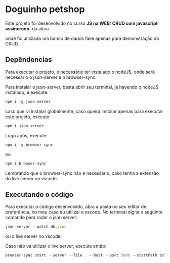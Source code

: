 # Doguinho petshop

Este projeto foi desenvolvido no curso **JS na WEB: CRUD com javascript assincrono.** da alura.

onde foi utilizado um banco de dados fake apenas para demonstração do CRUD.

## Depêndencias

Para executar o projeto, é necessário ter instalado o nodeJS, onde será necessário o json-server e o browser-sync.

Para instalar o json-server, basta abrir seu terminal, já havendo o nodeJS instalado, e execute:

```js
npm i -g json-server
```

caso queira instalar globalmente, caso queira instalar apenas para executar este projeto, execute:

```js
npm i json-server
```

Logo após, execute:

```js
npm i -g browser-sync
```

ou

```js
npm i browser-sync
```

Lembrando que o browser-sync não é necessário, caso tenha a extensão do live server no vscode.

## Executando o código

Para executar o código desenvolvido, abra a pasta no seu editor de preferência, no meu caso eu utilizei o vscode. No terminal digite o seguinte comando para rodar o json server:

```js
json-server --watch db.json
```

ou o live server no vscode.

Caso não vá utilizar o live server, execute então:

```js
browser-sync start --server --file . --host --port 5000 --startPath telas/lista_cliente.html
```
